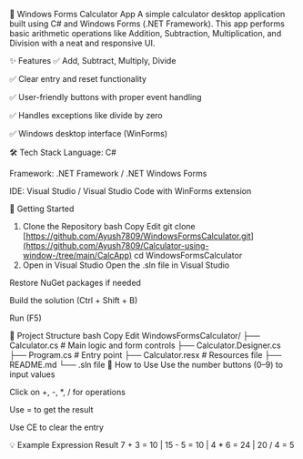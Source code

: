 🧮 Windows Forms Calculator App
A simple calculator desktop application built using C# and Windows Forms (.NET Framework). This app performs basic arithmetic operations like Addition, Subtraction, Multiplication, and Division with a neat and responsive UI.

✨ Features
✅ Add, Subtract, Multiply, Divide

✅ Clear entry and reset functionality

✅ User-friendly buttons with proper event handling

✅ Handles exceptions like divide by zero

✅ Windows desktop interface (WinForms)

🛠️ Tech Stack
Language: C#

Framework: .NET Framework / .NET Windows Forms

IDE: Visual Studio / Visual Studio Code with WinForms extension

🚀 Getting Started
1. Clone the Repository
bash
Copy
Edit
git clone [https://github.com/Ayush7809/WindowsFormsCalculator.git](https://github.com/Ayush7809/Calculator-using-window-/tree/main/CalcApp)
cd WindowsFormsCalculator
3. Open in Visual Studio
Open the .sln file in Visual Studio

Restore NuGet packages if needed

Build the solution (Ctrl + Shift + B)

Run (F5)

📁 Project Structure
bash
Copy
Edit
WindowsFormsCalculator/
├── Calculator.cs        # Main logic and form controls
├── Calculator.Designer.cs
├── Program.cs           # Entry point
├── Calculator.resx      # Resources file
├── README.md
└── .sln file
🎯 How to Use
Use the number buttons (0–9) to input values

Click on +, -, *, / for operations

Use = to get the result

Use CE to clear the entry

💡 Example
Expression	Result
7 + 3	= 10 |
15 - 5 = 10 |
4 * 6	= 24 |
20 / 4	= 5
